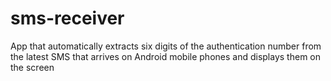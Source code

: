 # sms-receiver
App that automatically extracts six digits of the authentication number from the latest SMS that arrives on Android mobile phones and displays them on the screen
